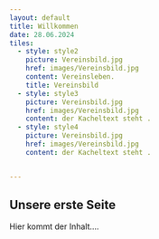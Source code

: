 ```yaml
---
layout: default
title: Willkommen
date: 28.06.2024
tiles:
  - style: style2
    picture: Vereinsbild.jpg
    href: images/Vereinsbild.jpg
    content: Vereinsleben.
    title: Vereinsbild
  - style: style3
    picture: Vereinsbild.jpg
    href: images/Vereinsbild.jpg
    content: der Kacheltext steht .
  - style: style4
    picture: Vereinsbild.jpg
    href: images/Vereinsbild.jpg
    content: der Kacheltext steht .


---
```


## Unsere erste Seite

Hier kommt der Inhalt....
